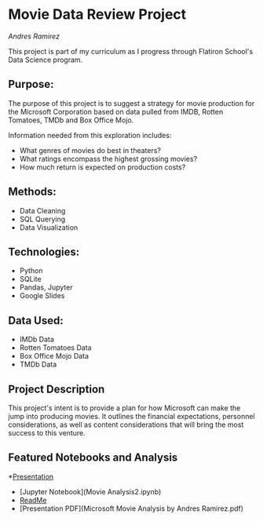 # Movie Data Review Project
*Andres Ramirez*

This project is part of my curriculum as I progress through Flatiron School's Data Science program.


## Purpose:
The purpose of this project is to suggest a strategy for movie production for the Microsoft Corporation based on data pulled from IMDB, Rotten Tomatoes, TMDb and Box Office Mojo.

Information needed from this exploration includes:

- What genres of movies do best in theaters?
- What ratings encompass the highest grossing movies?
- How much return is expected on production costs?

## Methods:
- Data Cleaning
- SQL Querying
- Data Visualization

## Technologies:
- Python
- SQLite
- Pandas, Jupyter
- Google Slides

## Data Used:
- IMDb Data
- Rotten Tomatoes Data
- Box Office Mojo Data
- TMDb Data

## Project Description
This project's intent is to provide a plan for how Microsoft can make the jump into producing movies. It outlines the financial expectations, personnel considerations, as well as content considerations that will bring the most success to this venture.

## Featured Notebooks and Analysis
*[Presentation](https://docs.google.com/presentation/d/1iSCrGxoMHlpGaVB2I1z_ms6DhHdNvQLCFPjQXd9lfzI/edit?usp=sharing)
* [Jupyter Notebook](Movie Analysis2.ipynb)
* [ReadMe](README.md)
* [Presentation PDF](Microsoft Movie Analysis by Andres Ramirez.pdf)

